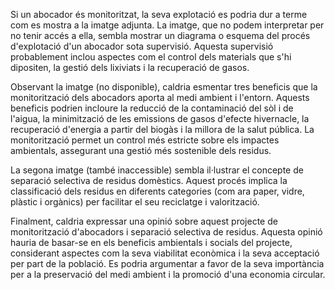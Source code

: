 Si un abocador és monitoritzat, la seva explotació es podria dur a terme com es mostra a la imatge adjunta. La imatge, que no podem interpretar per no tenir accés a ella, sembla mostrar un diagrama o esquema del procés d'explotació d'un abocador sota supervisió.  Aquesta supervisió probablement inclou aspectes com el control dels materials que s'hi dipositen, la gestió dels lixiviats i la recuperació de gasos.

Observant la imatge (no disponible), caldria esmentar tres beneficis que la monitorització dels abocadors aporta al medi ambient i l'entorn.  Aquests beneficis podrien incloure la reducció de la contaminació del sòl i de l'aigua, la minimització de les emissions de gasos d'efecte hivernacle, la recuperació d'energia a partir del biogàs i la millora de la salut pública. La monitorització permet un control més estricte sobre els impactes ambientals, assegurant una gestió més sostenible dels residus.

La segona imatge (també inaccessible) sembla il·lustrar el concepte de separació selectiva de residus domèstics.  Aquest procés implica la classificació dels residus en diferents categories (com ara paper, vidre, plàstic i orgànics) per facilitar el seu reciclatge i valorització.

Finalment, caldria expressar una opinió sobre aquest projecte de monitorització d'abocadors i separació selectiva de residus.  Aquesta opinió hauria de basar-se en els beneficis ambientals i socials del projecte, considerant aspectes com la seva viabilitat econòmica i la seva acceptació per part de la població.  Es podria argumentar a favor de la seva importància per a la preservació del medi ambient i la promoció d'una economia circular.